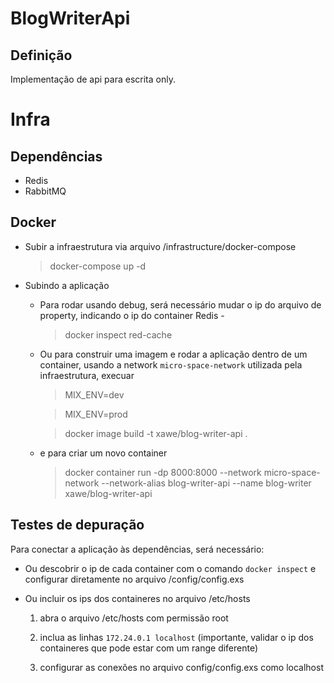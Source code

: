 # BlogWriterApi


## Definição

Implementação de api para escrita only.



# Infra

## Dependências

  - Redis
  - RabbitMQ    

## Docker

* Subir a infraestrutura via arquivo /infrastructure/docker-compose               

  > docker-compose up -d

* Subindo a aplicação

  - Para rodar usando debug, será necessário mudar o ip do arquivo de property, indicando o ip do container Redis - 
        
    > docker inspect red-cache

  - Ou para construir uma imagem e 
    rodar a aplicação dentro de um container, usando a network `micro-space-network` utilizada 
    pela infraestrutura, execuar

    > MIX_ENV=dev

    > MIX_ENV=prod

    > docker image build -t xawe/blog-writer-api .

  - e para criar um novo container
      
    > docker container run -dp 8000:8000 --network micro-space-network --network-alias blog-writer-api --name blog-writer xawe/blog-writer-api 


## Testes de depuração

  Para conectar a aplicação às dependências, será necessário:

  - Ou descobrir o ip de cada container com o comando `docker inspect` e configurar diretamente no arquivo /config/config.exs

  - Ou incluir os ips dos containeres no arquivo /etc/hosts

    1) abra o arquivo /etc/hosts com permissão root

    2) inclua as linhas `172.24.0.1 localhost` (importante, validar o ip dos containeres que pode estar com um range diferente)

    3) configurar as conexões no arquivo config/config.exs como localhost
